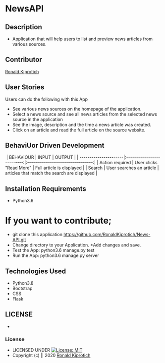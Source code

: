 # NewsAPI
## Description
*  Application that will help users to list and preview news articles from various sources.

## Contributor
[Ronald Kiprotich](https://github.com/RonaldKiprotich)

## User Stories
Users can do the following with this App
* See various news sources on the homepage of the application.
* Select a news source and see all news articles from the selected news source in the application
* See the image, description and the time a news article was created.
* Click on an article and read the full article on the source website.


## BehaviUor Driven Development
​
  | BEHAVIOUR                | INPUT                     | OUTPUT                             |
  | ----------------------|:--------------------------:|:---------------------------------:|
  | Action required      | User clicks "Read More"  | Full article is displayed   |
  | Search     | User searches an article  | articles that match the search are displayed   |



## Installation Requirements
* Python3.6


# If you want to contribute;
* git clone this application  https://github.com/RonaldKiprotich/News-API.git
* Change directory to your Application.
*Add changes and save.  
 * Test the App:
    python3.6 manage.py test
* Run the App:
    python3.6 manage.py server

## Technologies Used
* Python3.8
* Bootstrap
* CSS
* Flask


## LICENSE
* 
### License

* LICENSED UNDER  [![License: MIT](https://img.shields.io/badge/License-MIT-yellow.svg)](license/MIT)
* Copyright (c) || 2020 [Ronald Kiprotich](https://github.com/RonaldKiprotich)



